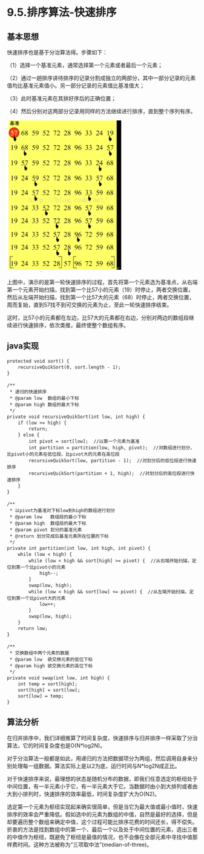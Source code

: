 # 9.5.排序算法-快速排序

## 基本思想

快速排序也是基于分治算法得。步骤如下：

（1）选择一个基准元素，通常选择第一个元素或者最后一个元素；

（2）通过一趟排序讲待排序的记录分割成独立的两部分，其中一部分记录的元素值均比基准元素值小。另一部分记录的元素值比基准值大；

（3）此时基准元素在其排好序后的正确位置；

（4）然后分别对这两部分记录用同样的方法继续进行排序，直到整个序列有序。

![在这里插入图片描述](./截图/9.5-1.png)

上图中，演示的是第一轮快速排序的过程，首先将第一个元素选为基准点，从右端第一个元素开始扫描，找到第一个比57小的元素（19）时停止，两者交换位置，然后从左端开始扫描，找到第一个比57大的元素（68）时停止，两者交换位置，周而复始，直到57找不到可交换的元素为止，至此一轮快速排序结束。

这时，比57小的元素都在左边，比57大的元素都在右边，分别对两边的数组段继续进行快速排序，依次类推，最终使整个数组有序。

## java实现

```
protected void sort() {
    recursiveQuikSort(0, sort.length - 1);
}

/**
 * 递归的快速排序
 * @param low  数组的最小下标
 * @param high 数组的最大下标
 */
private void recursiveQuikSort(int low, int high) {
    if (low >= high) {
        return;
    } else {
        int pivot = sort[low];  //以第一个元素为基准
        int partition = partition(low, high, pivot);  //对数组进行划分，比pivot小的元素在低位段，比pivot大的元素在高位段
        recursiveQuikSort(low, partition - 1);  //对划分后的低位段进行快速排序
        recursiveQuikSort(partition + 1, high);  //对划分后的高位段进行快速排序
    }
}

/**
 * 以pivot为基准对下标low到high的数组进行划分
 * @param low   数组段的最小下标
 * @param high  数组段的最大下标
 * @param pivot 划分的基准元素
 * @return 划分完成后基准元素所在位置的下标
 */
private int partition(int low, int high, int pivot) {
    while (low < high) {
        while (low < high && sort[high] >= pivot) {  //从右端开始扫描，定位到第一个比pivot小的元素
            high--;
        }
        swap(low, high);
        while (low < high && sort[low] <= pivot) {  //从左端开始扫描，定位到第一个比pivot大的元素
            low++;
        }
        swap(low, high);
    }
    return low;
}

/**
 * 交换数组中两个元素的数据
 * @param low  欲交换元素的低位下标
 * @param high 欲交换元素的高位下标
 */
private void swap(int low, int high) {
    int temp = sort[high];
    sort[high] = sort[low];
    sort[low] = temp;
}
```

## 算法分析

在归并排序中，我们详细推算了时间复杂度，快速排序与归并排序一样采取了分治算法，它的时间复杂度也是O(N*log2N)。

对于分治算法一般都是如此，用递归的方法把数据项分为两组，然后调用自身来分别处理每一组数据。算法实际上是以2为底，运行时间与N*log2N成正比。

对于快速排序来说，最理想的状态是随机分布的数据，即我们任意选定的枢纽处于中间位置，有一半元素小于它，有一半元素大于它。当数据时由小到大排列或者由大到小排列时，快速排序的效率最低，时间复杂度扩大为O(N2)。

选定第一个元素为枢纽实现起来确实很简单，但是当它为最大值或最小值时，快速排序的效率会严重降低。假如选中的元素为数组的中值，自然是最好的选择，但是却要遍历整个数组来确定中值，这个过程可能比排序花费的时间还长，得不偿失。折衷的方法是找到数组中的第一个、最后一个以及处于中间位置的元素，选出三者的中值作为枢纽，既避免了枢纽是最值的情况，也不会像在全部元素中寻找中值那样费时间。这种方法被称为“三项取中法”(median-of-three)。